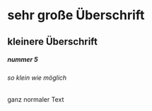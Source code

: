 # sehr große Überschrift
## kleinere Überschrift
##### nummer 5
###### so klein wie möglich
ganz normaler Text
